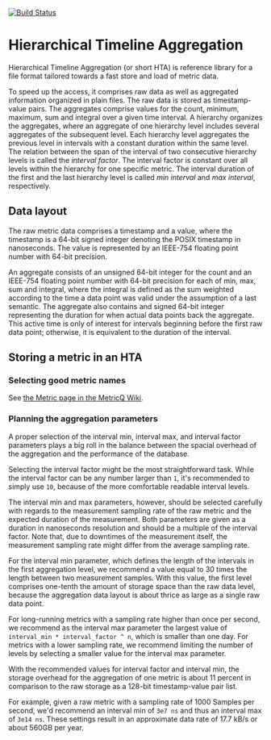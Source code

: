[![Build Status](https://travis-ci.com/metricq/hta.svg?branch=master)](https://travis-ci.com/metricq/hta)

Hierarchical Timeline Aggregation
=================================

Hierarchical Timeline Aggregation (or short HTA) is reference library for a file format tailored towards a fast store and load of metric data.

To speed up the access, it comprises raw data as well as aggregated information organized in plain files. The raw data is stored as timestamp-value pairs. The aggregates comprise values for the count, minimum, maximum, sum and integral over a given time interval. A hierarchy organizes the aggregates, where an aggregate of one hierarchy level includes several aggregates of the subsequent level. Each hierarchy level aggregates the previous level in intervals with a constant duration within the same level. The relation between the span of the interval of two consecutive hierarchy levels is called the *interval factor*. The interval factor is constant over all levels within the hierarchy for one specific metric.  The interval duration of the first and the last hierarchy level is called *min interval* and *max interval*, respectively.


Data layout
-----------

The raw metric data comprises a timestamp and a value, where the timestamp is a 64-bit signed integer denoting the POSIX timestamp in nanoseconds. The value is represented by an IEEE-754 floating point number with 64-bit precision.

An aggregate consists of an unsigned 64-bit integer for the count and an IEEE-754 floating point number with 64-bit precision for each of min, max, sum and integral, where the integral is defined as the sum weighted according to the time a data point was valid under the assumption of a last semantic. The aggregate also contains and signed 64-bit integer representing the duration for when actual data points back the aggregate. This active time is only of interest for intervals beginning before the first raw data point; otherwise, it is equivalent to the duration of the interval.


Storing a metric in an HTA
--------------------------

### Selecting good metric names

See [the Metric page in the MetricQ Wiki](https://github.com/metricq/metricq/wiki/Metrics#selecting-good-metric-names).

### Planning the aggregation parameters

A proper selection of the interval min, interval max, and interval factor parameters plays a big roll in the balance between the spacial overhead of the aggregation and the performance of the database.

Selecting the interval factor might be the most straightforward task. While the interval factor can be any number larger than `1`, it's recommended to simply use `10`, because of the more comfortable readable interval levels.

The interval min and max parameters, however, should be selected carefully with regards to the measurement sampling rate of the raw metric and the expected duration of the measurement. Both parameters are given as a duration in nanoseconds resolution and should be a multiple of the interval factor. Note that, due to downtimes of the measurement itself, the measurement sampling rate might differ from the average sampling rate.

For the interval min parameter, which defines the length of the intervals in the first aggregation level, we recommend a value equal to 30 times the length between two measurement samples. With this value, the first level comprises one-tenth the amount of storage space than the raw data level, because the aggregation data layout is about thrice as large as a single raw data point.

For long-running metrics with a sampling rate higher than once per second, we recommend as the interval max parameter the largest value of `interval_min * interval_factor ^ n`, which is smaller than one day. For metrics with a lower sampling rate, we recommend limiting the number of levels by selecting a smaller value for the interval max parameter.

With the recommended values for interval factor and interval min, the storage overhead for the aggregation of one metric is about 11 percent in comparison to the raw storage as a 128-bit timestamp-value pair list.

For example, given a raw metric with a sampling rate of 1000 Samples per second, we'd recommend an interval min of `3e7 ns` and thus an interval max of `3e14 ns`. These settings result in an approximate data rate of 17.7 kB/s or about 560GB per year.
